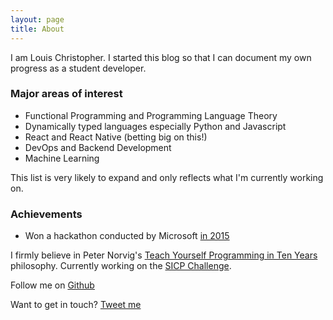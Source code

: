 ```yaml
---
layout: page
title: About
---
```


I am Louis Christopher. I started this blog so that I can document my own progress as a student developer.

### Major areas of interest

* Functional Programming and Programming Language Theory
* Dynamically typed languages especially Python and Javascript
* React and React Native (betting big on this!)
* DevOps and Backend Development
* Machine Learning

This list is very likely to expand and only reflects what I'm currently working on.

### Achievements

* Won a hackathon conducted by Microsoft [in 2015](https://i.imgur.com/BbFS9pS.jpg)

I firmly believe in Peter Norvig's [Teach Yourself Programming in Ten Years](http://norvig.com/21-days.html) philosophy.
Currently working on the [SICP Challenge](https://louischristopher.me/sicp-challenge).

Follow me on [Github](https://github.com/louis9171)

Want to get in touch? [Tweet me](https://twitter.com/louis9171)
